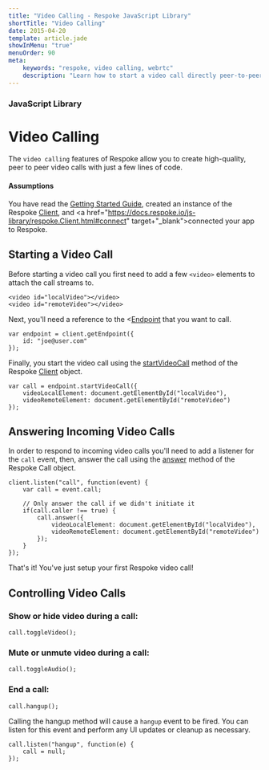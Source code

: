 ```yaml
---
title: "Video Calling - Respoke JavaScript Library"
shortTitle: "Video Calling"
date: 2015-04-20
template: article.jade
showInMenu: "true"
menuOrder: 90
meta:
    keywords: "respoke, video calling, webrtc"
    description: "Learn how to start a video call directly peer-to-peer"
---
```


### JavaScript Library

# Video Calling
The `video calling` features of Respoke allow you to create high-quality, peer to peer video calls with just a few lines of code.

#### Assumptions
You have read the [Getting Started Guide](/client/javascript/getting-started.html), created an instance of the Respoke <a href="https://docs.respoke.io/js-library/respoke.Client.html" target="_blank">Client</a>, and <a href="https://docs.respoke.io/js-library/respoke.Client.html#connect" target+"_blank">connected</a> your app to Respoke. 


## Starting a Video Call
Before starting a video call you first need to add a few `<video>` elements to attach the call streams to.

    <video id="localVideo"></video>
    <video id="remoteVideo"></video>


Next, you'll need a reference to the <<a href="https://docs.respoke.io/js-library/respoke.Endpoint.html" target="_blank">Endpoint</a> that you want to call.

    var endpoint = client.getEndpoint({
        id: "joe@user.com"
    });

Finally, you start the video call using the <a href="https://docs.respoke.io/js-library/respoke.Client.html#startVideoCall" target="_blank">startVideoCall</a> method of the Respoke <a href="https://docs.respoke.io/js-library/respoke.Client.html" target="_blank">Client</a> object.

    var call = endpoint.startVideoCall({
        videoLocalElement: document.getElementById("localVideo"),
        videoRemoteElement: document.getElementById("remoteVideo")
    });


## Answering Incoming Video Calls
In order to respond to incoming video calls you'll need to add a listener for the `call` event, then, answer the call using the <a href="https://docs.respoke.io/js-library/respoke.Call.html#answer" target="_blank">answer</a> method of the Respoke Call object.

    client.listen("call", function(event) {
        var call = event.call;
        
        // Only answer the call if we didn't initiate it
        if(call.caller !== true) {
            call.answer({
                videoLocalElement: document.getElementById("localVideo"),
                videoRemoteElement: document.getElementById("remoteVideo")
            });
        }
    });

That's it! You've just setup your first Respoke video call!


## Controlling Video Calls

### Show or hide video during a call:

    call.toggleVideo();

### Mute or unmute video during a call:

    call.toggleAudio();

### End a call:

    call.hangup();

Calling the hangup method will cause a `hangup` event to be fired. You can listen for this event and perform any UI updates or cleanup as necessary.

    call.listen("hangup", function(e) {
        call = null;
    });
